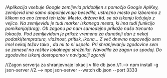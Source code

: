 /*Aplikacija vsebuje Google zemljevid pridobljen s pomočjo Google ApiKey, zemljevid ima 
samo dopolnjevnaje besedila, ustrezno mesto pa izberemo z klikom na eno izmed teh izbir. Mesto, država itd. se ob iskanju
ločujejo z vejico. Na zemljevidu je tudi marker iskanega mesta, ki ima tudi funkcijo pomikanja(drag). Ob zagonu pa nam 
samodejno prikaže našo trenunto lokacijo.
Pod zemljevidom je prikaz vremena za današnji dan z nekaj podatki(tempratura, vlažnost, pritisk, ikona... 
 Z več dnevno napovedjo sem imel nekaj težav tako , da mi to ni uspelo. 
 Pri shranjevanju zgodovine sem se zanesel na rešitev lokalnega strežnika. Navodila za zagon so spodaj. 
 Do zgodovine iskanj dostopamo v navigaciji zgoraj*/
 



//Zagon  serverja za shranjevnaje lokacij v file db.json
//1.--> npm install -g json-server
//2.--> npx json-server --watch db.json --port 3333
